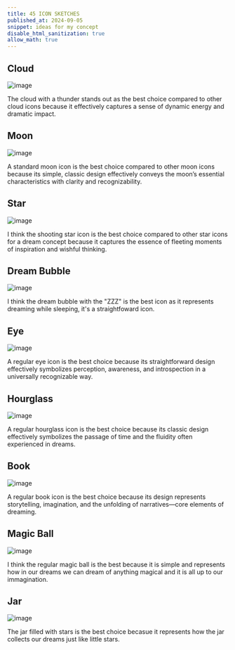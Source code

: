 ```yaml
---
title: 45 ICON SKETCHES
published_at: 2024-09-05
snippet: ideas for my concept
disable_html_sanitization: true
allow_math: true
---
```


## Cloud
![image](cloudsketch.jpg)

The cloud with a thunder stands out as the best choice compared to other cloud icons because it effectively captures a sense of dynamic energy and dramatic impact. 

## Moon
![image](moonsketch.jpg)

A standard moon icon is the best choice compared to other moon icons because its simple, classic design effectively conveys the moon’s essential characteristics with clarity and recognizability. 

## Star
![image](starsketch.jpg)

I think the shooting star icon is the best choice compared to other star icons for a dream concept because it captures the essence of fleeting moments of inspiration and wishful thinking.

## Dream Bubble
![image](bubblesketch.jpg)

I think the dream bubble with the "ZZZ" is the best icon as it represents dreaming while sleeping, it's a straightfoward icon.

## Eye
![image](eyes.jpg)

A regular eye icon is the best choice because its straightforward design effectively symbolizes perception, awareness, and introspection in a universally recognizable way.

## Hourglass
![image](hourglass.jpg)

A regular hourglass icon is the best choice because its classic design effectively symbolizes the passage of time and the fluidity often experienced in dreams.

## Book
![image](books.jpg)

A regular book icon is the best choice because its design  represents storytelling, imagination, and the unfolding of narratives—core elements of dreaming. 

## Magic Ball
![image](magic.jpg)

I think the regular magic ball is the best because it is simple and represents how in our dreams we can dream of anything magical and it is all up to our immagination. 

## Jar
![image](jar.jpg)

The jar filled with stars is the best choice becasue it represents how the jar collects our dreams just like little stars.